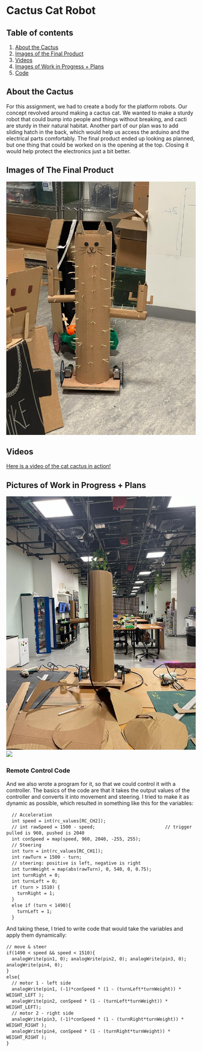 # Cactus Cat Robot

## Table of contents
1. [About the Cactus](#about)
2. [Images of the Final Product](#imagesFinal)
3. [Videos](#Videos)
4. [Images of Work in Progress + Plans](#imagesWIP)
5. [Code](#codeDocumentation)

## About the Cactus <a name="about"></a>

For this assignment, we had to create a body for the platform robots. Our concept revolved around making a cactus cat. We wanted to make a sturdy robot that could bump into people and things without breaking, and cacti are sturdy in their natural habitat. Another part of our plan was to add sliding hatch in the back, which would help us access the arduino and the electrical parts comfortably. The final product ended up looking as planned, but one thing that could be worked on is the opening at the top. Closing it would help protect the electronics just a bit better.

## Images of The Final Product <a name="imagesFinal"></a>

![](catfinal.jpeg)

## Videos <a name="Videos"></a>

[Here is a video of the cat cactus in action!](https://youtu.be/E3FCLbn6hOI)

## Pictures of Work in Progress + Plans <a name="imagesWIP"></a>

![](wip.jpeg)
![](plan.png)

### Remote Control Code <a name="codeDocumentation"></a>

And we also wrote a program for it, so that we could control it with a controller. The basics of the code are that it takes the output values of the controller and converts it into movement and steering. I tried to make it as dynamic as possible, which resulted in something like this for the variables:

      // Acceleration
      int speed = int(rc_values[RC_CH2]);
      // int rawSpeed = 1500 - speed;                          // trigger pulled is 960, pushed is 2040
      int conSpeed = map(speed, 960, 2040, -255, 255);
      // Steering
      int turn = int(rc_values[RC_CH1]);
      int rawTurn = 1500 - turn;
      // steering: positive is left, negative is right
      int turnWeight = map(abs(rawTurn), 0, 540, 0, 0.75);
      int turnRight = 0;
      int turnLeft = 0;
      if (turn > 1510) {
        turnRight = 1;
      }
      else if (turn < 1490){
        turnLeft = 1;
      }

And taking these, I tried to write code that would take the variables and apply them dynamically:

    // move & steer
    if(1490 < speed && speed < 1510){
      analogWrite(pin1, 0); analogWrite(pin2, 0); analogWrite(pin3, 0); analogWrite(pin4, 0);  
    }
    else{
      // motor 1 - left side
      analogWrite(pin1, (-1)*conSpeed * (1 - (turnLeft*turnWeight)) * WEIGHT_LEFT );
      analogWrite(pin2, conSpeed * (1 - (turnLeft*turnWeight)) * WEIGHT_LEFT);
      // motor 2 - right side
      analogWrite(pin3, (-1)*conSpeed * (1 - (turnRight*turnWeight)) * WEIGHT_RIGHT );
      analogWrite(pin4, conSpeed * (1 - (turnRight*turnWeight)) * WEIGHT_RIGHT );
    }
